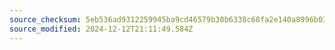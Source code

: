 ```yaml
---
source_checksum: 5eb536ad9312259945ba9cd46579b30b6338c68fa2e140a8996b03eadd430143
source_modified: 2024-12-12T21:11:49.584Z
---
```



